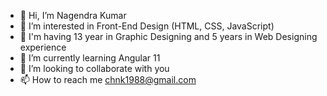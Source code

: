 - 👋 Hi, I’m Nagendra Kumar
- 👀 I’m interested in Front-End Design (HTML, CSS, JavaScript)
- 💼 I'm having 13 year in Graphic Designing and 5 years in Web Designing experience
- 🌱 I’m currently learning Angular 11
- 💞️ I’m looking to collaborate with you
- 📫 How to reach me chnk1988@gmail.com

<!---
chnk1988/chnk1988 is a ✨ special ✨ repository because its `README.md` (this file) appears on your GitHub profile.
You can click the Preview link to take a look at your changes.
--->
